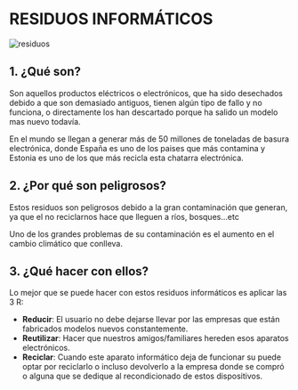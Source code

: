 # RESIDUOS INFORMÁTICOS

![residuos](informatica-ambiental/img/residuos.jpg)

## 1. ¿Qué son?
Son aquellos productos eléctricos o electrónicos, que ha sido desechados debido a que son demasiado antiguos, tienen algún tipo de fallo y no funciona, o directamente los han descartado porque ha salido un modelo mas nuevo todavía.

En el mundo se llegan a generar más de 50 millones de toneladas de basura electrónica, donde España es uno de los paises que más contamina y Estonia es uno de los que más recicla esta chatarra electrónica.
## 2. ¿Por qué son peligrosos?
Estos residuos son peligrosos debido a la gran contaminación que generan, ya que el no reciclarnos hace que lleguen a ríos, bosques...etc

Uno de los grandes problemas de su contaminación es el aumento en el cambio climático que conlleva.
## 3. ¿Qué hacer con ellos?
Lo mejor que se puede hacer con estos residuos informáticos es aplicar las 3 R:
* **Reducir**: El usuario no debe dejarse llevar por las empresas que están fabricados modelos nuevos constantemente.
* **Reutilizar**: Hacer que nuestros amigos/familiares hereden esos aparatos electrónicos.
* **Reciclar**: Cuando este aparato informático deja de funcionar su puede optar por reciclarlo o incluso devolverlo a la empresa donde se compró o alguna que se dedique al recondicionado de estos dispositivos.
